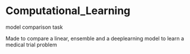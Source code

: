 # Computational_Learning
model comparison task

Made to compare a linear, ensemble and a deeplearning model to learn a medical trial problem
